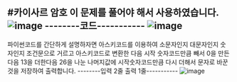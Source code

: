 #카이사르 암호
이 문제를 풀어야 해서 사용하였습니다.
![image](https://user-images.githubusercontent.com/88232976/164590198-fd91a9b7-0936-4a7e-af94-6cf4152fbdc3.png)
--------코드-----------
![image](https://user-images.githubusercontent.com/88232976/164589893-b7ea14fb-ea46-4fca-94e4-05faceb8be8a.png)
----------------------
 파이썬코드를 간단하게 설명하자면 아스키코드를 이용하여 소문자인지 대문자인지 숫자인지 조건문으로 거르고 아스키코드로 변환한 다음 시작 숫자코드만큼 빼서 0을 만든다음 13을 더한다음 26을 나눈 나머지값에 시작숫자코드만큼 다시 더해서 문자로 바꾼것을 저장하여 출력합니다.
--------입력 2줄 출력 1줄-----------
![image](https://user-images.githubusercontent.com/88232976/164590362-77708e95-7e6b-4cee-a354-ac3436a07bb5.png)
